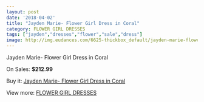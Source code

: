 ```yaml
---
layout: post
date: '2018-04-02'
title: "Jayden Marie- Flower Girl Dress in Coral"
category: FLOWER GIRL DRESSES
tags: ["jayden","dresses","flower","sale","dress"]
image: http://img.eudances.com/6625-thickbox_default/jayden-marie-flower-girl-dress-in-coral.jpg
---
```

Jayden Marie- Flower Girl Dress in Coral

On Sales: **$212.99**
<a href="https://www.eudances.com/en/flower-girl-dresses/2437-jayden-marie-flower-girl-dress-in-coral.html"><amp-img layout="responsive" width="600" height="600" src="//img.eudances.com/6625-thickbox_default/jayden-marie-flower-girl-dress-in-coral.jpg" alt="Jayden Marie- Flower Girl Dress in Coral 0" /></a>

Buy it: [Jayden Marie- Flower Girl Dress in Coral](https://www.eudances.com/en/flower-girl-dresses/2437-jayden-marie-flower-girl-dress-in-coral.html "Jayden Marie- Flower Girl Dress in Coral")

View more: [FLOWER GIRL DRESSES](https://www.eudances.com/en/30-flower-girl-dresses "FLOWER GIRL DRESSES")